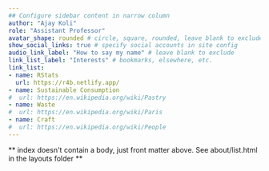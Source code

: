 ```yaml
---
## Configure sidebar content in narrow column
author: "Ajay Koli"
role: "Assistant Professor"
avatar_shape: rounded # circle, square, rounded, leave blank to exclude
show_social_links: true # specify social accounts in site config
audio_link_label: "How to say my name" # leave blank to exclude
link_list_label: "Interests" # bookmarks, elsewhere, etc.
link_list:
- name: RStats
  url: https://r4b.netlify.app/
- name: Sustainable Consumption
#  url: https://en.wikipedia.org/wiki/Pastry
- name: Waste
#  url: https://en.wikipedia.org/wiki/Paris
- name: Craft
#  url: https://en.wikipedia.org/wiki/People
---
```


** index doesn't contain a body, just front matter above.
See about/list.html in the layouts folder **